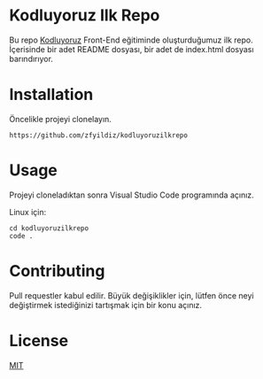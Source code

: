 # Kodluyoruz Ilk Repo

Bu repo [Kodluyoruz](https://kodluyoruz.org/tr/kodluyoruz/) Front-End eğitiminde oluşturduğumuz ilk repo. İçerisinde bir adet README dosyası, bir adet de index.html dosyası barındırıyor.

# Installation

Öncelikle projeyi clonelayın. 
```
https://github.com/zfyildiz/kodluyoruzilkrepo
```
# Usage 

Projeyi cloneladıktan sonra Visual Studio Code programında açınız.

Linux için: 
```
cd kodluyoruzilkrepo
code .
```
# Contributing 

Pull requestler kabul edilir. Büyük değişiklikler için, lütfen önce neyi değiştirmek istediğinizi tartışmak için bir konu açınız.

# License 

[MIT](https://choosealicense.com/licenses/mit/)
